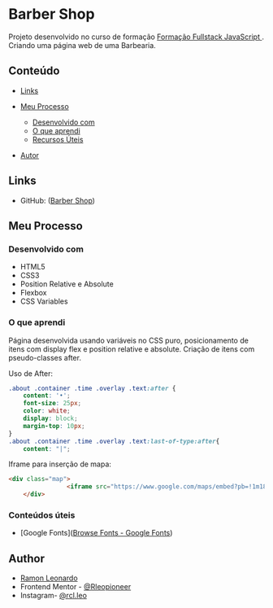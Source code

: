 # Barber Shop

Projeto desenvolvido no curso de formação   [Formação Fullstack JavaScript ](https://go.hotmart.com/O72157469D) . Criando uma página web de uma Barbearia.



## Conteúdo

- [Links](#links)

- [Meu Processo](#my-process)
  - [Desenvolvido com](#built-with)
  - [O que aprendi](#what-i-learned)
  - [Recursos Úteis](#useful-resources)
- [Autor](#author)


## Links

- GitHub: ([Barber Shop](https://rleopioneer.github.io/barber_shop/))

## Meu Processo

### Desenvolvido com

- HTML5 
- CSS3
- Position Relative e Absolute
- Flexbox
- CSS Variables

### O que aprendi

Página desenvolvida usando variáveis no CSS puro, posicionamento de itens com display flex e position relative e absolute. Criação de itens com  pseudo-classes after.

Uso de After:

```css
.about .container .time .overlay .text:after {
    content: '•';
    font-size: 25px;
    color: white;
    display: block;
    margin-top: 10px;
}
.about .container .time .overlay .text:last-of-type:after{
    content: "|";
```
Iframe para inserção de mapa:

```html
<div class="map">
                <iframe src="https://www.google.com/maps/embed?pb=!1m18!1m12!1m3!1d12361.98883582225!2d-43.22006348498669!3d-22.904470139033524!2m3!1f0!2f0!3f0!3m2!1i1024!2i768!4f13.1!3m3!1m2!1s0x997ef752db2015%3A0x1b672cd9162d9606!2sQuinta%20da%20Boa%20Vista!5e0!3m2!1spt-BR!2sbr!4v1653257990899!5m2!1spt-BR!2sbr" width="600" height="450" style="border:0;" allowfullscreen="" loading="lazy" referrerpolicy="no-referrer-when-downgrade"></iframe>
    </div>
```

### Conteúdos úteis

- [Google Fonts]([Browse Fonts - Google Fonts](https://fonts.google.com/)) 

## Author

- [Ramon Leonardo](https://www.linkedin.com/in/ramon-leonardo-rx/)
- Frontend Mentor - [@Rleopioneer](https://www.frontendmentor.io/profile/yourusername)
- Instagram- [@rcl.leo](https://www.instagram.com/rcl.leo/)
